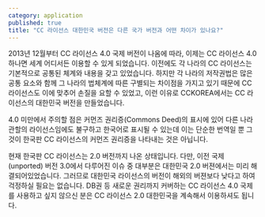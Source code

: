 ```yaml
---
category: application
published: true
title: "CC 라이선스 대한민국 버전은 다른 국가 버전과 어떤 차이가 있나요?"
---
```



2013년 12월부터 CC 라이선스 4.0 국제 버전이 나옴에 따라, 이제는 CC 라이선스 4.0 하나면 세계 어디서든 이용할 수 있게 되었습니다. 이전에도 각 나라의 CC 라이선스는 기본적으로 공통된 체계와 내용을 갖고 있었습니다. 하지만 각 나라의 저작권법은 많은 공통 요소와 함께 그 나라의 법체계에 따른 구별되는 차이점을 가지고 있기 때문에 CC 라이선스도 이에 맞추어 손질을 요할 수 있었고, 이런 이유로 CCKOREA에서는 CC 라이선스의 대한민국 버전을 만들었습니다.

4.0 미만에서 주의할 점은 커먼즈 권리증(Commons Deed)의 표시에 있어 다른 나라 관할의 라이선스임에도 불구하고 한국어로 표시될 수 있는데 이는 단순한 번역일 뿐 그것이 한국판 CC 라이선스의 커먼즈 권리증을 나타내는 것은 아닙니다. 

현재 한국판 CC 라이선스는 2.0 버전까지 나온 상태입니다. 다만, 이전 국제(unported) 버전 3.0에서 다루어진 이슈 중 대부분은 대한민국 2.0 버젼에서는 미리 해결되어있었습니다. 그러므로 대한민국 라이선스의 버전이 해외의 버젼보다 낮다고 하여 걱정하실 필요는 없습니다. DB권 등 새로운 권리까지 커버하는 CC 라이선스 4.0 국제를 사용하고 싶지 않으신 분은 CC 라이선스 2.0 대한민국을 계속해서 이용하셔도 됩니다.
